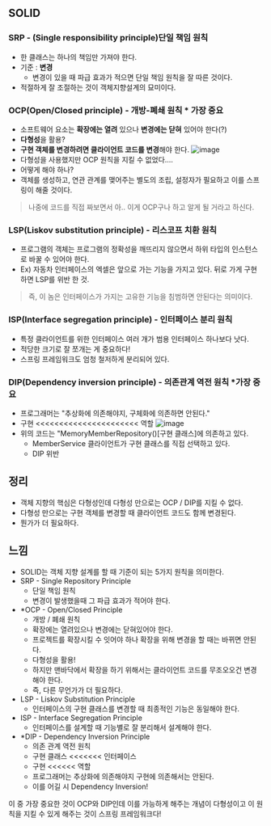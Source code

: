 ## SOLID 

### SRP - (Single responsibility principle)단일 책임 원칙
* 한 클래스는 하나의 책임만 가져야 한다.
* 기준 : **변경**
	* 변경이 있을 때 파급 효과가 적으면 단일 책임 원칙을 잘 따른 것이다.
* 적절하게 잘 조절하는 것이 객체지향설계의 묘미이다.

### OCP(Open/Closed principle) - 개방-폐쇄 원칙 * 가장 중요
* 소프트웨어 요소는 **확장에는 열려** 있으나 **변경에는 닫혀** 있어야 한다(?)
* **다형성**을 활용?
* **구현 객체를 변경하려면 클라이언트 코드를 변경**해야 한다.
![image](https://user-images.githubusercontent.com/39082893/104455300-70510c00-55ea-11eb-9227-9b1232a419d8.png)
* 다형성을 사용했지만 OCP 원칙을 지킬 수 없었다....
* 어떻게 해야 하나?
* 객체를 생성하고, 연관 관계를 맺어주는 별도의 조립, 설정자가 필요하고 이를 스프링이 해줄 것이다.
> 나중에 코드를 직접 짜보면서 아.. 이게 OCP구나 하고 알게 될 거라고 하신다.

### LSP(Liskov substitution principle) - 리스코프 치환 원칙
* 프로그램의 객체는 프로그램의 정확성을 깨뜨리지 않으면서 하위 타입의 인스턴스로 바꿀 수 있어야 한다.
* Ex) 자동차 인터페이스의 엑셀은 앞으로 가는 기능을 가지고 있다. 뒤로 가게 구현하면 LSP를 위반 한 것.
> 즉, 이 놈은 인터페이스가 가지는 고유한 기능을 침범하면 안된다는 의미이다.

### ISP(Interface segregation principle) - 인터페이스 분리 원칙
* 특정 클라이언트를 위한 인터페이스 여러 개가 범용 인터페이스 하나보다 낫다.
* 적당한 크기로 잘 쪼개는 게 중요하다!
* 스프링 프레임워크도 엄청 철저하게 분리되어 있다.

### DIP(Dependency inversion principle) - 의존관계 역전 원칙 *가장 중요
* 프로그래머는 "추상화에 의존해야지, 구체화에 의존하면 안된다."
* 구현 <<<<<<<<<<<<<<<<<<<<<< 역할
![image](https://user-images.githubusercontent.com/39082893/104455300-70510c00-55ea-11eb-9227-9b1232a419d8.png)
* 위의 코드는 "MemoryMemberRepository()[구현 클래스]에 의존하고 있다.
	* MemberService 클라이언트가 구현 클래스를 직접 선택하고 있다.
	* DIP 위반

## 정리
* 객체 지향의 핵심은 다형성인데 다형성 만으로는 OCP / DIP를 지킬 수 없다.
* 다형성 만으로는 구현 객체를 변경할 때 클라이언트 코드도 함께 변경된다.
* 뭔가가 더 필요하다.

## 느낌
* SOLID는 객체 지향 설계를 할 때 기준이 되는 5가지 원칙을 의미한다.
* SRP - Single Repository Principle
	* 단일 책임 원칙
	* 변경이 발생했을때 그 파급 효과가 적어야 한다.
* *OCP - Open/Closed Principle
	* 개방 / 폐쇄 원칙
	* 확장에는 열려있으나 변경에는 닫혀있어야 한다.
	* 프로젝트를 확장시킬 수 잇어야 하나 확장을 위해 변경을 할 때는 바뀌면 안된다.
	* 다형성을 활용!
	* 하지만 맨바닥에서 확장을 하기 위해서는 클라이언트 코드를 무조오오건 변경해야 한다.
	* 즉, 다른 무언가가 더 필요하다.
* LSP - Liskov Substitution Principle
	* 인터페이스의 구현 클래스를 변경할 때 최종적인 기능은 동일해야 한다.
* ISP - Interface Segregation Principle
	* 인터페이스를 설계할 때 기능별로 잘 분리해서 설계해야 한다.
* *DIP - Dependency Inversion Principle
	* 의존 관계 역전 원칙
	* 구현 클래스 <<<<<<< 인터페이스
	* 구현 <<<<<< 역할
	* 프로그래머는 추상화에 의존해야지 구현에 의존해서는 안된다.
	* 이를 어길 시 Dependency Inversion!

이 중 가장 중요한 것이 OCP와 DIP인데 이를 가능하게 해주는 개념이 다형성이고 이 원칙을 지킬 수 있게 해주는 것이 스프링 프레임워크다!


